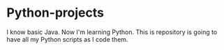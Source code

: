 # Python-projects
I know basic Java. Now I'm learning Python.
This is repository is going to have all my Python scripts as I code them.
